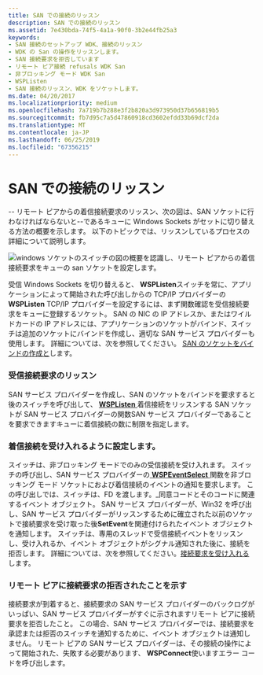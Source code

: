 ```yaml
---
title: SAN での接続のリッスン
description: SAN での接続のリッスン
ms.assetid: 7e430bda-74f5-4a1a-90f0-3b2e44fb25a3
keywords:
- SAN 接続のセットアップ WDK、接続のリッスン
- WDK の San の操作をリッスンします。
- SAN 接続要求を拒否しています
- リモート ピア接続 refusals WDK San
- 非ブロッキング モード WDK San
- WSPListen
- SAN 接続のリッスン、WDK をソケットします。
ms.date: 04/20/2017
ms.localizationpriority: medium
ms.openlocfilehash: 7a719b7b288e3f2b820a3d973950d37b656819b5
ms.sourcegitcommit: fb7d95c7a5d47860918cd3602efdd33b69dcf2da
ms.translationtype: MT
ms.contentlocale: ja-JP
ms.lasthandoff: 06/25/2019
ms.locfileid: "67356215"
---
```

# <a name="listening-for-connections-on-a-san"></a>SAN での接続のリッスン





-- リモート ピアからの着信接続要求のリッスン、次の図は、SAN ソケットに行わなければならないと--であるキューに Windows Sockets がセットに切り替える方法の概要を示します。 以下のトピックでは、リッスンしているプロセスの詳細について説明します。

![windows ソケットのスイッチの図の概要を認識し、リモート ピアからの着信接続要求をキューの san ソケットを設定します。](images/apiflow4.png)

受信 Windows Sockets を切り替えると、 **WSPListen**スイッチを常に、アプリケーションによって開始された呼び出しからの TCP/IP プロバイダーの**WSPListen** TCP/IP プロバイダーを設定するには、まず関数確認を受信接続要求をキューに登録するソケット。 SAN の NIC の IP アドレスか、またはワイルドカードの IP アドレスには、アプリケーションのソケットがバインド、スイッチは追加のソケットにバインドを作成し、適切な SAN サービス プロバイダーも使用します。 詳細については、次を参照してください。 [SAN のソケットをバインドの作成と](creating-and-binding-san-sockets.md)します。

### <a name="listening-for-incoming-connection-requests"></a>受信接続要求のリッスン

SAN サービス プロバイダーを作成し、SAN のソケットをバインドを要求すると後のスイッチを呼び出して、 [ **WSPListen** ](https://docs.microsoft.com/previous-versions/windows/hardware/network/ff566297(v=vs.85))着信接続をリッスンする SAN ソケットが SAN サービス プロバイダーの関数SAN サービス プロバイダーであることを要求できますキューに着信接続の数に制限を指定します。

### <a name="setting-up-to-accept-incoming-connections"></a>着信接続を受け入れるように設定します。

スイッチは、非ブロッキング モードでのみの受信接続を受け入れます。 スイッチの呼び出し、SAN サービス プロバイダーの[ **WSPEventSelect** ](https://docs.microsoft.com/previous-versions/windows/hardware/network/ff566287(v=vs.85))関数を非ブロッキング モード ソケットにおよび着信接続のイベントの通知を要求します。 この呼び出しでは、スイッチは、FD を渡します。\_同意コードとそのコードに関連するイベント オブジェクト。 SAN サービス プロバイダーが、Win32 を呼び出し、SAN サービス プロバイダーがリッスンするために確立された以前のソケットで接続要求を受け取った後**SetEvent**を関連付けられたイベント オブジェクトを通知します。 スイッチは、専用のスレッドで受信接続イベントをリッスンし、受け入れるか、イベント オブジェクトがシグナル通知された後に、接続を拒否します。 詳細については、次を参照してください。[接続要求を受け入れる](accepting-connection-requests.md)します。

### <a name="indicating-refusal-of-a-connection-request-to-a-remote-peer"></a>リモート ピアに接続要求の拒否されたことを示す

接続要求が到着すると、接続要求の SAN サービス プロバイダーのバックログがいっぱい、SAN サービス プロバイダーがすぐに示されますリモート ピアに接続要求を拒否したこと。 この場合、SAN サービス プロバイダーでは、接続要求を承認または拒否のスイッチを通知するために、イベント オブジェクトは通知しません。 リモート ピアの SAN サービス プロバイダーは、その接続の操作によって開始された、失敗する必要があります、 **WSPConnect**使いますエラー コードを呼び出します。

 

 






